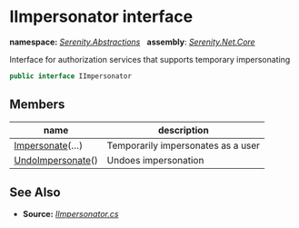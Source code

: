 # IImpersonator interface
**namespace:** *[Serenity.Abstractions](../README.md#serenity.abstractions-namespace)*   **assembly**: *[Serenity.Net.Core](../README.md)*

Interface for authorization services that supports temporary impersonating

```csharp
public interface IImpersonator
```

## Members

| name | description |
| --- | --- |
| [Impersonate](IImpersonator/Impersonate.md)(…) | Temporarily impersonates as a user |
| [UndoImpersonate](IImpersonator/UndoImpersonate.md)() | Undoes impersonation |

## See Also

* **Source:** *[IImpersonator.cs](https://github.com/serenity-is/Serenity/blob/master/src/Serenity.Net.Core/Authorization/IImpersonator.cs)*